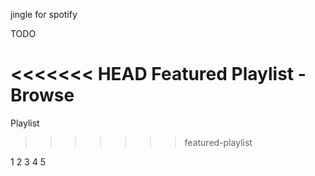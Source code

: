 jingle
for spotify

TODO

<<<<<<< HEAD
Featured Playlist - Browse
=======
Playlist
>>>>>>> featured-playlist


1
2
3
4
5